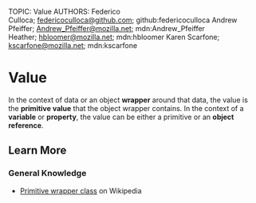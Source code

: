 TOPIC: Value
AUTHORS: Federico Culloca; federicoculloca@github.com; github:federicoculloca
         Andrew Pfeiffer; Andrew_Pfeiffer@mozilla.net; mdn:Andrew_Pfeiffer
         Heather; hbloomer@mozilla.net; mdn:hbloomer
         Karen Scarfone; kscarfone@mozilla.net; mdn:kscarfone

# Value

In the context of data or an object **wrapper** around that data, the value is the
**primitive value** that the object wrapper contains. In the context of a **variable** or **property**,
the value can be either a primitive or an **object reference**.

## Learn More

### General Knowledge

- [Primitive wrapper class](https://en.wikipedia.org/wiki/Primitive%20wrapper%20class) on Wikipedia
